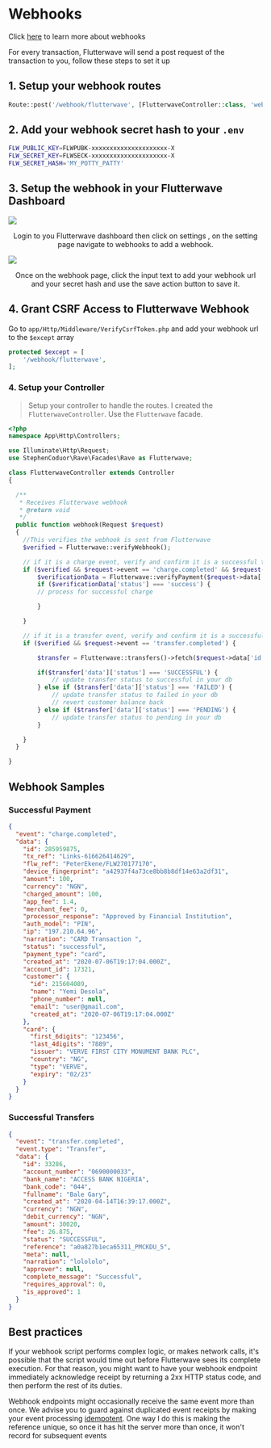 # Webhooks

Click [here](https://developer.flutterwave.com/reference#webhook) to learn more about webhooks

For every transaction, Flutterwave will send a post request of the transaction to you, follow these steps to set it up




## 1. Setup your webhook routes

```php
Route::post('/webhook/flutterwave', [FlutterwaveController::class, 'webhook'])->name('webhook');

```



## 2. Add your webhook secret hash to your `.env`

```bash
FLW_PUBLIC_KEY=FLWPUBK-xxxxxxxxxxxxxxxxxxxxx-X
FLW_SECRET_KEY=FLWSECK-xxxxxxxxxxxxxxxxxxxxx-X
FLW_SECRET_HASH='MY_POTTY_PATTY'
```

## 3. Setup the webhook in your Flutterwave Dashboard

<img src="https://files.readme.io/6fc5add-Screenshot_2018-01-19_11.45.24.png" style="margin: 0 auto;" >

<p style="text-align: center">Login to you Flutterwave dashboard then click on settings , on the setting page navigate to webhooks to add a webhook.</p>

<img src="https://files.readme.io/fd1589b-webhook.png" style="margin: 0 auto;" >

<p style="text-align: center">Once on the webhook page, click the input text to add your webhook url and your secret hash and use the save action button to save it.</p>

## 4. Grant CSRF Access to Flutterwave Webhook

Go to `app/Http/Middleware/VerifyCsrfToken.php` and add your webhook url to the `$except` array

```php
protected $except = [
    '/webhook/flutterwave',
];
```

### 4. Setup your Controller

> Setup your controller to handle the routes. I created the `FlutterwaveController`. Use the `Flutterwave`
> facade.

```php
<?php
namespace App\Http\Controllers;

use Illuminate\Http\Request;
use StephenCoduor\Rave\Facades\Rave as Flutterwave;

class FlutterwaveController extends Controller
{

  /**
   * Receives Flutterwave webhook
   * @return void
   */
  public function webhook(Request $request)
  {
    //This verifies the webhook is sent from Flutterwave
    $verified = Flutterwave::verifyWebhook();

    // if it is a charge event, verify and confirm it is a successful transaction
    if ($verified && $request->event == 'charge.completed' && $request->data->status == 'successful') {
        $verificationData = Flutterwave::verifyPayment($request->data['id']);
        if ($verificationData['status'] === 'success') {
        // process for successful charge

        }

    }

    // if it is a transfer event, verify and confirm it is a successful transfer
    if ($verified && $request->event == 'transfer.completed') {

        $transfer = Flutterwave::transfers()->fetch($request->data['id']);

        if($transfer['data']['status'] === 'SUCCESSFUL') {
            // update transfer status to successful in your db
        } else if ($transfer['data']['status'] === 'FAILED') {
            // update transfer status to failed in your db
            // revert customer balance back
        } else if ($transfer['data']['status'] === 'PENDING') {
            // update transfer status to pending in your db
        }

    }
  }

}

```

## Webhook Samples

### Successful Payment

```json
{
  "event": "charge.completed",
  "data": {
    "id": 285959875,
    "tx_ref": "Links-616626414629",
    "flw_ref": "PeterEkene/FLW270177170",
    "device_fingerprint": "a42937f4a73ce8bb8b8df14e63a2df31",
    "amount": 100,
    "currency": "NGN",
    "charged_amount": 100,
    "app_fee": 1.4,
    "merchant_fee": 0,
    "processor_response": "Approved by Financial Institution",
    "auth_model": "PIN",
    "ip": "197.210.64.96",
    "narration": "CARD Transaction ",
    "status": "successful",
    "payment_type": "card",
    "created_at": "2020-07-06T19:17:04.000Z",
    "account_id": 17321,
    "customer": {
      "id": 215604089,
      "name": "Yemi Desola",
      "phone_number": null,
      "email": "user@gmail.com",
      "created_at": "2020-07-06T19:17:04.000Z"
    },
    "card": {
      "first_6digits": "123456",
      "last_4digits": "7889",
      "issuer": "VERVE FIRST CITY MONUMENT BANK PLC",
      "country": "NG",
      "type": "VERVE",
      "expiry": "02/23"
    }
  }
}
```

### Successful Transfers

```json
{
  "event": "transfer.completed",
  "event.type": "Transfer",
  "data": {
    "id": 33286,
    "account_number": "0690000033",
    "bank_name": "ACCESS BANK NIGERIA",
    "bank_code": "044",
    "fullname": "Bale Gary",
    "created_at": "2020-04-14T16:39:17.000Z",
    "currency": "NGN",
    "debit_currency": "NGN",
    "amount": 30020,
    "fee": 26.875,
    "status": "SUCCESSFUL",
    "reference": "a0a827b1eca65311_PMCKDU_5",
    "meta": null,
    "narration": "lolololo",
    "approver": null,
    "complete_message": "Successful",
    "requires_approval": 0,
    "is_approved": 1
  }
}
```

## Best practices

If your webhook script performs complex logic, or makes network calls, it's possible that the script would time out before Flutterwave sees its complete execution. For that reason, you might want to have your webhook endpoint immediately acknowledge receipt by returning a 2xx HTTP status code, and then perform the rest of its duties.

Webhook endpoints might occasionally receive the same event more than once. We advise you to guard against duplicated event receipts by making your event processing [idempotent](https://en.wikipedia.org/wiki/Idempotence). One way I do this is making the reference unique, so once it has hit the server more than once, it won't record for subsequent events
